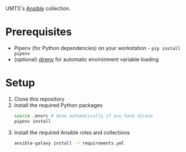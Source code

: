 UMTS's [Ansible][ansible] collection.

Prerequisites
=============

* Pipenv (for Python dependencies) on your workstation - `pip install pipenv`
* (optional) [direnv][direnv] for automatic environment variable loading

Setup
=====
1. Clone this repository
2. Install the required Python packages
    ```bash
    source .envrc # done automatically if you have direnv
    pipenv install
    ```
3. Install the required Ansible roles and collections
    ```bash
    ansible-galaxy install -r requirements.yml
    ```

[ansible]: https://www.ansible.com/
[direnv]: https://direnv.net/

